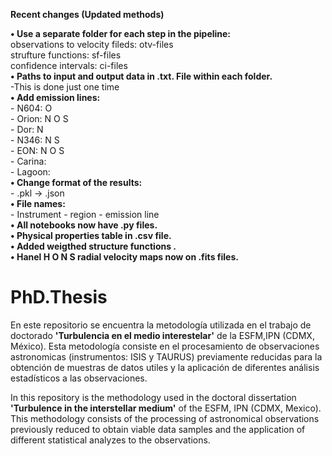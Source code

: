 **Recent changes (Updated methods)**

**• Use a separate folder for each step in the pipeline:** \
observations to velocity fileds: otv-files\
strufture functions: sf-files\
confidence intervals: ci-files\
**• Paths to input and output data in .txt. File within each folder.**\
-This is done just one time\
**• Add emission lines:** \
	- N604: O\
	- Orion: N O S\
	- Dor: N\
	- N346: N S\
	- EON: N O S\
	- Carina:\
	- Lagoon:\
**• Change format of the results:** \
	- .pkl -> .json\
**• File names:** \
	- Instrument - region - emission line\
**• All notebooks now have .py files.\
• Physical properties table in .csv file.\
• Added weigthed structure functions .\
• Hanel  H O N S radial velocity maps now on .fits files.**

# PhD.Thesis

En este repositorio se encuentra la metodología utilizada en el trabajo de doctorado
**'Turbulencia en el medio interestelar'** de la ESFM,IPN (CDMX, México). 
Esta metodología consiste en el procesamiento de observaciones astronomicas (instrumentos: ISIS y TAURUS) 
previamente reducidas para la obtención de muestras de 
datos utiles y la aplicación de diferentes análisis estadísticos a las observaciones.

In this repository is the methodology used in the doctoral dissertation **'Turbulence in the interstellar medium'** 
of the ESFM, IPN (CDMX, Mexico). This methodology consists of the processing of astronomical observations 
previously reduced to obtain viable data samples and the application of different
statistical analyzes to the observations.
